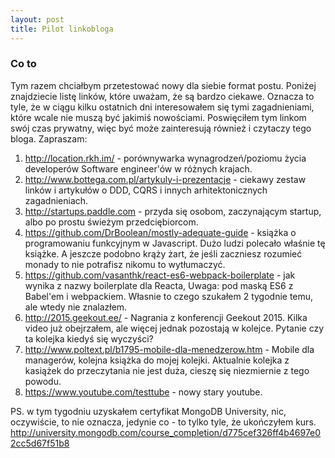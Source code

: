 ```yaml
---
layout: post
title: Pilot linkobloga
---
```

### Co to
Tym razem chciałbym przetestować nowy dla siebie format postu. Poniżej znajdziecie listę linków, które uważam, że są bardzo ciekawe. Oznacza to tyle, że w ciągu kilku ostatnich dni interesowałem się tymi zagadnieniami, które wcale nie muszą być jakimiś nowościami. Poswięciłem tym linkom swój czas prywatny, więc być może zainteresują również i czytaczy tego bloga.  Zapraszam:

1. http://location.rkh.im/ - porównywarka wynagrodzeń/poziomu życia developerów Software engineer'ów w różnych krajach.
2. http://www.bottega.com.pl/artykuly-i-prezentacje - ciekawy zestaw linków i artykułów o DDD, CQRS i innych arhitektonicznych zagadnieniach.
3. http://startups.paddle.com - przyda się osobom, zaczynającym startup, albo po prostu świeżym przedciębiorcom.
4. https://github.com/DrBoolean/mostly-adequate-guide - książka o programowaniu funkcyjnym w Javascript. Dużo ludzi polecało właśnie tę książke. A jeszcze podobno krąży żart, że jeśli zaczniesz rozumieć monady to nie potrafisz nikomu to wytłumaczyć.
5. https://github.com/vasanthk/react-es6-webpack-boilerplate - jak wynika z nazwy boilerplate dla Reacta, Uwaga: pod maską ES6 z Babel'em i webpackiem. Własnie to czego szukałem 2 tygodnie temu, ale wtedy nie znalazłem.
6. http://2015.geekout.ee/ - Nagrania z konferencji Geekout 2015. Kilka video już obejrzałem, ale więcej jednak pozostają w kolejce. Pytanie czy ta kolejka kiedyś się wyczyści?
7. http://www.poltext.pl/b1795-mobile-dla-menedzerow.htm - Mobile dla managerów, kolejna książka do mojej kolejki. Aktualnie kolejka z kasiążek do przeczytania nie jest duża, cieszę się niezmiernie z tego powodu.
8. https://www.youtube.com/testtube - nowy stary youtube.

PS. w tym tygodniu uzyskałem certyfikat MongoDB University, nic, oczywiście, to nie oznacza, jedynie co - to tylko tyle, że ukończyłem kurs. http://university.mongodb.com/course_completion/d775cef326ff4b4697e02cc5d67f51b8
